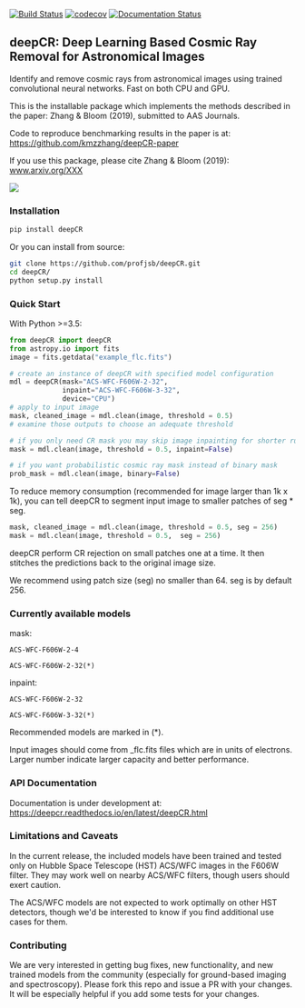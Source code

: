 [![Build Status](https://travis-ci.com/profjsb/deepCR.svg?token=baKtC9yCzzwzzqM9ihAX&branch=master)](https://travis-ci.com/profjsb/deepCR) [![codecov](https://codecov.io/gh/profjsb/deepCR/branch/master/graph/badge.svg?token=SIwJFmKJqr)](https://codecov.io/gh/profjsb/deepCR)
[![Documentation Status](https://readthedocs.org/projects/deepcr/badge/?version=latest)](https://deepcr.readthedocs.io/en/latest/?badge=latest)

## deepCR: Deep Learning Based Cosmic Ray Removal for Astronomical Images

Identify and remove cosmic rays from astronomical images using trained convolutional neural networks.
Fast on both CPU and GPU.

This is the installable package which implements the methods described in the paper: Zhang & Bloom (2019), submitted to AAS Journals.

Code to reproduce benchmarking results in the paper is at: https://github.com/kmzzhang/deepCR-paper

If you use this package, please cite Zhang & Bloom (2019): www.arxiv.org/XXX

<img src="https://raw.githubusercontent.com/profjsb/deepCR/master/imgs/postage-sm.jpg" wdith="90%">

### Installation

```bash
pip install deepCR
```

Or you can install from source:

```bash
git clone https://github.com/profjsb/deepCR.git
cd deepCR/
python setup.py install
```

### Quick Start

With Python >=3.5:

```python
from deepCR import deepCR
from astropy.io import fits
image = fits.getdata("example_flc.fits")

# create an instance of deepCR with specified model configuration
mdl = deepCR(mask="ACS-WFC-F606W-2-32",
	         inpaint="ACS-WFC-F606W-3-32",
             device="CPU")
# apply to input image
mask, cleaned_image = mdl.clean(image, threshold = 0.5)
# examine those outputs to choose an adequate threshold

# if you only need CR mask you may skip image inpainting for shorter runtime
mask = mdl.clean(image, threshold = 0.5, inpaint=False)

# if you want probabilistic cosmic ray mask instead of binary mask
prob_mask = mdl.clean(image, binary=False)
```

To reduce memory consumption (recommended for image larger than 1k x 1k), you can tell deepCR to segment input image to smaller patches of seg * seg.
```python
mask, cleaned_image = mdl.clean(image, threshold = 0.5, seg = 256)
mask = mdl.clean(image, threshold = 0.5,  seg = 256)
```
deepCR perform CR rejection on small patches one at a time. It then stitches the predictions back to the original image size.

We recommend using patch size (seg) no smaller than 64. seg is by default 256.

### Currently available models

mask:

    ACS-WFC-F606W-2-4

    ACS-WFC-F606W-2-32(*)

inpaint:

    ACS-WFC-F606W-2-32

    ACS-WFC-F606W-3-32(*)

Recommended models are marked in (*).

Input images should come from _flc.fits files which are in units of electrons.
Larger number indicate larger capacity and better performance.

### API Documentation

Documentation is under development at: https://deepcr.readthedocs.io/en/latest/deepCR.html

### Limitations and Caveats

In the current release, the included models have been trained and tested only on Hubble Space Telescope (HST) ACS/WFC images in the F606W filter. They may work well on nearby ACS/WFC filters, though users should exert caution.

The ACS/WFC models are not expected to work optimally on other HST detectors, though we'd be interested to know if you find additional use cases for them.

### Contributing

We are very interested in getting bug fixes, new functionality, and new trained models from the community (especially for ground-based imaging and spectroscopy). Please fork this repo and issue a PR with your changes. It will be especially helpful if you add some tests for your changes.

